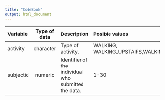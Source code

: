 ```yaml
---
title: "CodeBook"
output: html_document
---
```

| Variable      | Type of data  | Description  | Posible values |
| :------------ |:-------------:| :----------- | :--------------|
| activity      | character     | Type of activity.| WALKING, WALKING_UPSTAIRS,WALKING_DOWNSTAIRS,SITTING,STANDING,LAYING|
| subjectid     | numeric       | Identifier of the individual who submitted the data.  |1-30|
